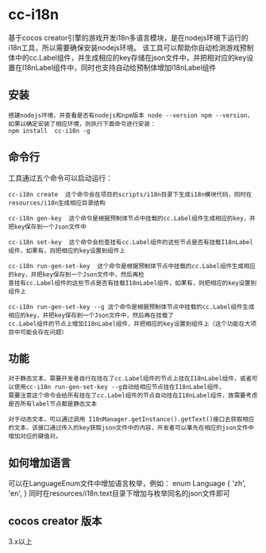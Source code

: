 # cc-i18n
基于cocos creator引擎的游戏开发i18n多语言模块，是在nodejs环境下运行的i18n工具，所以需要确保安装nodejs环境。
该工具可以帮助你自动检测游戏预制体中的cc.Label组件，并生成相应的key存储在json文件中，并把相对应的key设置在I18nLabel组件中，同时也支持自动给预制体增加I18nLabel组件

## 安装
    搭建nodejs环境，并查看是否有nodejs和npm版本 node --version npm --version，如果以确定安装了相应环境，则执行下面命令进行安装：
    npm install  cc-i18n -g
    
## 命令行
 工具通过五个命令可以启动运行：

    cc-i18n create  这个命令会在项目的scripts/i18n目录下生成i18n模块代码，同时在resources/i18n生成相应目录结构

    cc-i18n gen-key  这个命令是根据预制体节点中挂载的cc.Label组件生成相应的key，并把key保存到一个Json文件中

    cc-i18n set-key  这个命令会检查挂有cc.Label组件的这些节点是否有挂载I18nLabel组件，如果有，则把相应的key设置到组件上

    cc-i18n run-gen-set-key  这个命令是根据预制体节点中挂载的cc.Label组件生成相应的key，并把key保存到一个Json文件中，然后再检
    查挂有cc.Label组件的这些节点是否有挂载I18nLabel组件，如果有，则把相应的key设置到组件上

    cc-i18n run-gen-set-key --g 这个命令是根据预制体节点中挂载的cc.Label组件生成相应的key，并把key保存到一个Json文件中，然后再在挂载了
    cc.Label组件的节点上增加I18nLabel组件，并把相应的key设置到组件上（这个功能在大项目中可能会存在问题）
    
## 功能
    对于静态文本，需要开发者自行在挂在了cc.Label组件的节点上挂在I18nLabel组件，或者可以使用cc-i18n run-gen-set-key --g自动给相应节点挂在I18nLabel组件，
    需要注意这个命令会给所有挂在了cc.Label组件的节点自动挂在I18nLabel组件，故需要考虑是否所有label节点都是静态文本
    
    对于动态文本，可以通过调用 I18nManager.getInstance().getText()接口去获取相应的文本，该接口通过传入的key获取json文件中的内容，开发者可以事先在相应的json文件中增加对应的键值对。
    
## 如何增加语言
  可以在LanguageEnum文件中增加语言枚举，例如：
     enum Language {
        'zh',
        'en',
     }
    同时在resources/i18n.text目录下增加与枚举同名的json文件即可
    
## cocos creator 版本
  3.x以上
